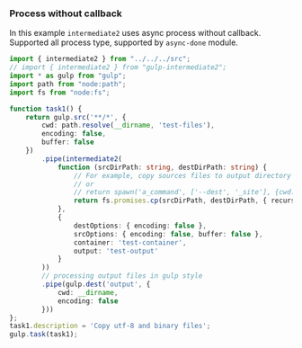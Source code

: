 ### Process without callback

In this example `intermediate2` uses async process
without callback.
Supported all process type, supported by `async-done` module.

```typescript file=./gulpfile.ts
import { intermediate2 } from "../../../src";
// import { intermediate2 } from "gulp-intermediate2";
import * as gulp from "gulp";
import path from "node:path";
import fs from "node:fs";

function task1() {
	return gulp.src('**/*', {
		cwd: path.resolve(__dirname, 'test-files'),
		encoding: false,
		buffer: false
	})
		.pipe(intermediate2(
			function (srcDirPath: string, destDirPath: string) {
				// For example, copy sources files to output directory
				// or
				// return spawn('a_command', ['--dest', '_site'], {cwd: tempDir});
				return fs.promises.cp(srcDirPath, destDirPath, { recursive: true });
			},
			{
				destOptions: { encoding: false },
				srcOptions: { encoding: false, buffer: false },
				container: 'test-container',
				output: 'test-output'
			}
		))
		// processing output files in gulp style
		.pipe(gulp.dest('output', {
			cwd: __dirname,
			encoding: false
		}))
};
task1.description = 'Copy utf-8 and binary files';
gulp.task(task1);
```
